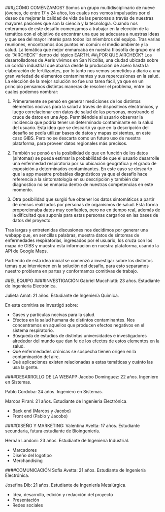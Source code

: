 ###¿CÓMO COMENZAMOS? 
Somos un grupo multidisciplinario de nueve jóvenes, de entre 17 y 24 años, los cuales nos vemos impulsados por el deseo de mejorar la calidad de vida de las personas a través de nuestras mayores pasiones que son la ciencia y la tecnología.
Cuando nos enteramos de este desafío comenzamos a trabajar en la elección de la temática con el objetivo de encontrar una que se adecuara a nuestras ideas y que sea del mayor interés para todos los miembros del equipo. Tras varias reuniones, encontramos dos puntos en común: el medio ambiente y la salud. La temática que mejor enmarcaba en nuestra filosofía de grupo era el de ‘‘AIRCHECK’’ dentro del tópico EARTH.
##¿POR QUÉ AIRCHECK?
Los desarrolladores de Aeris vivimos en San Nicolás, una ciudad ubicada sobre un cordón industrial que abarca desde la producción de acero hasta la elaboración de fertilizantes,  por lo tanto nos vemos sometidos a diario a una gran variedad de elementos contaminantes y sus repercusiones en la salud.
La elección de la mejor solución no fue una tarea fácil, ya que en un principio pensamos distintas maneras de resolver el problema, entre las cuales podemos nombrar: 

1. Primeramente se pensó en generar mediciones de los distintos elementos nocivos para la salud a través de dispositivos electrónicos, y luego correlacionar con datos de salud de las  personas, mostrando el cruce de datos en una App. Permitiéndole al usuario observar la incidencia que podría tener un determinado contaminante en la salud del usuario. Esta idea que se descartó ya que en la descripción del desafío se pedía utilizar bases de datos y mapas existentes, en este caso GIBS. Pero no se descarta como un futuro uso de nuestra plataforma, para proveer datos regionales más precisos.

2. También se pensó en la posibilidad de que en función de los datos (síntomas)  se pueda estimar la probabilidad de que el usuario desarrolle una enfermedad respiratoria por su ubicación geográfica y el grado de exposición a determinados contaminantes. En este caso se descartó que  la app muestre probables diagnósticos ya que el desafío hace referencia a la sintomatología en su descripción y también dar diagnostico no se enmarca dentro de nuestras competencias en este momento.

3. Otra posibilidad que surgió fue obtener los datos sintomáticos a partir de censos realizados por personas de organismos de salud. Esta forma proporcionaba datos muy confiables, pero no en tiempo real, además de la dificultad que suponía para estas personas cargarlos en las bases de datos del proyecto.

Tras largas y entretenidas discusiones nos decidimos por generar una webapp que, en sencillas palabras, muestra datos de síntomas de enfermedades respiratorias, ingresados por el usuario, los cruza con los mapa de GIBS y muestra esta información en nuestra plataforma, usando la API de Google Maps.

Partiendo de esta idea inicial se comenzó a investigar sobre los distintos temas que intervienen en la solución del desafío, para esto separamos nuestro problema en partes y conformamos comitivas de trabajo.

##EL EQUIPO
####INVESTIGACIÓN
Gabriel Mucchiutti: 23 años. Estudiante de Ingeniería Electrónica.

Julieta Amat: 21 años. Estudiante de Ingeniería Química.

En esta comitiva se investigó sobre:
- Gases  y partículas nocivas para la salud.
- Efectos en la salud humana de distintos contaminantes. Nos concentramos en aquellos que producen efectos  negativos en el sistema respiratorio.
- Búsqueda de estudios de distintas universidades e investigadores alrededor del mundo que dan fe de los efectos de estos elementos en la salud.
- Qué enfermedades crónicas se sospecha tienen origen en la contaminación del aire.
- Qué aplicaciones existen relacionadas a estas temáticas y cuánto las usa la gente.

####DESARROLLO DE LA WEBAPP
Jacobo Dominguez: 22 años. Ingeniero en Sistemas.

Pablo Cordoba: 24 años. Ingeniero en Sistemas.

Marcos Pirani: 21 años. Estudiante de Ingeniería Electrónica.

- Back end (Marcos y Jacobo)
- Front end (Pablo y Jacobo)

####DISEÑO Y MARKETING:
Valentina Avetta: 17 años. Estudiante secundaria, futura estudiante de Bioingeniería.

Hernán Landoni: 23 años. Estudiante de Ingeniería Industrial.

- Marcadores
- Diseño del logotipo
- Merchandising 

####COMUNICACIÓN
Sofía Avetta: 21 años. Estudiante de Ingeniería Electrónica.

Josefina Dib: 21 años. Estudiante de Ingeniería Metalúrgica.


- Idea, desarrollo, edición y redacción del proyecto
- Presentación
- Redes sociales
